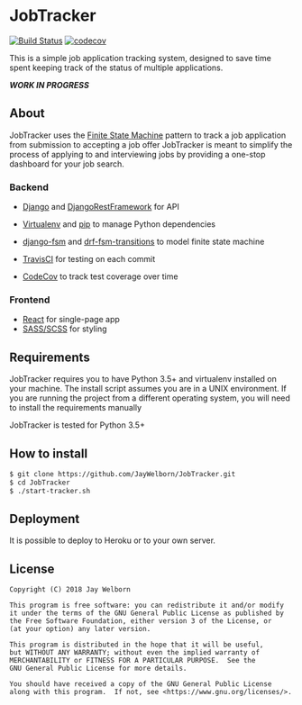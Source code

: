 # JobTracker 

[![Build Status](https://travis-ci.com/JayWelborn/JobTracker.svg?token=r3JkfftxGDq6gFug9hF1&branch=master)](https://travis-ci.com/JayWelborn/JobTracker)
[![codecov](https://codecov.io/gh/JayWelborn/JobTracker/branch/master/graph/badge.svg)](https://codecov.io/gh/JayWelborn/JobTracker)

This is a simple job application tracking system, designed to save time spent
keeping track of the status of multiple applications.

***WORK IN PROGRESS***

## About

JobTracker uses the [Finite State Machine](https://en.wikipedia.org/wiki/Finite-state_machine)
pattern to track a job application from submission to accepting a job offer
JobTracker is meant to simplify the process of applying to and interviewing
jobs by providing a one-stop dashboard for your job search.

### Backend

- [Django](https://www.djangoproject.com/) and
  [DjangoRestFramework](https://www.django-rest-framework.org) for API

- [Virtualenv](https://virtualenv.pypa.io/en/latest/) and 
  [pip](https://pip.pypa.io/en/stable/) to manage Python dependencies
- [django-fsm](https://github.com/viewflow/django-fsm) and
  [drf-fsm-transitions](https://github.com/jacobh/drf-fsm-transitions) to model
  finite state machine
- [TravisCI](https://travis-ci.com/) for testing on each commit
- [CodeCov](https://codecov.io/) to track test coverage over time

### Frontend

- [React](https://reactjs.org) for single-page app
- [SASS/SCSS](https://sass-lang.com/) for styling

## Requirements
JobTracker requires you to have Python 3.5+ and virtualenv installed on your
machine. The install script assumes you are in a UNIX environment. If you are
running the project from a different operating system, you will need to install
the requirements manually

JobTracker is tested for Python 3.5+

## How to install

```bash
$ git clone https://github.com/JayWelborn/JobTracker.git
$ cd JobTracker
$ ./start-tracker.sh
```

## Deployment

It is possible to deploy to Heroku or to your own server.

## License
    
    Copyright (C) 2018 Jay Welborn
    
    This program is free software: you can redistribute it and/or modify
    it under the terms of the GNU General Public License as published by
    the Free Software Foundation, either version 3 of the License, or
    (at your option) any later version.
    
    This program is distributed in the hope that it will be useful,
    but WITHOUT ANY WARRANTY; without even the implied warranty of
    MERCHANTABILITY or FITNESS FOR A PARTICULAR PURPOSE.  See the
    GNU General Public License for more details.
    
    You should have received a copy of the GNU General Public License
    along with this program.  If not, see <https://www.gnu.org/licenses/>.